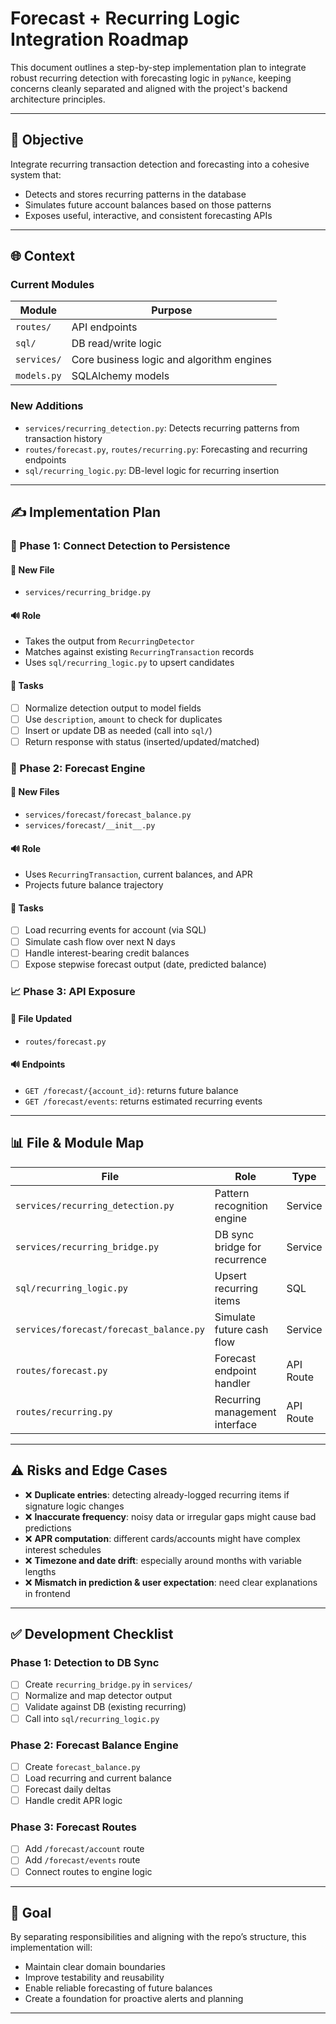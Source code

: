 # Forecast + Recurring Logic Integration Roadmap

This document outlines a step-by-step implementation plan to integrate robust recurring detection with forecasting logic in `pyNance`, keeping concerns cleanly separated and aligned with the project's backend architecture principles.

---

## 🔄 Objective

Integrate recurring transaction detection and forecasting into a cohesive system that:

- Detects and stores recurring patterns in the database
- Simulates future account balances based on those patterns
- Exposes useful, interactive, and consistent forecasting APIs

---

## 🌐 Context

### Current Modules

| Module      | Purpose                                   |
| ----------- | ----------------------------------------- |
| `routes/`   | API endpoints                             |
| `sql/`      | DB read/write logic                       |
| `services/` | Core business logic and algorithm engines |
| `models.py` | SQLAlchemy models                         |

### New Additions

- `services/recurring_detection.py`: Detects recurring patterns from transaction history
- `routes/forecast.py`, `routes/recurring.py`: Forecasting and recurring endpoints
- `sql/recurring_logic.py`: DB-level logic for recurring insertion

---

## ✍️ Implementation Plan

### 🔄 Phase 1: Connect Detection to Persistence

#### 📂 New File

- `services/recurring_bridge.py`

#### 🔊 Role

- Takes the output from `RecurringDetector`
- Matches against existing `RecurringTransaction` records
- Uses `sql/recurring_logic.py` to upsert candidates

#### 🔎 Tasks

- [ ] Normalize detection output to model fields
- [ ] Use `description`, `amount` to check for duplicates
- [ ] Insert or update DB as needed (call into `sql/`)
- [ ] Return response with status (inserted/updated/matched)

### 🌟 Phase 2: Forecast Engine

#### 📂 New Files

- `services/forecast/forecast_balance.py`
- `services/forecast/__init__.py`

#### 🔊 Role

- Uses `RecurringTransaction`, current balances, and APR
- Projects future balance trajectory

#### 🔎 Tasks

- [ ] Load recurring events for account (via SQL)
- [ ] Simulate cash flow over next N days
- [ ] Handle interest-bearing credit balances
- [ ] Expose stepwise forecast output (date, predicted balance)

### 📈 Phase 3: API Exposure

#### 📂 File Updated

- `routes/forecast.py`

#### 🔊 Endpoints

- `GET /forecast/{account_id}`: returns future balance
- `GET /forecast/events`: returns estimated recurring events

---

## 📊 File & Module Map

| File                                    | Role                           | Type      |
| --------------------------------------- | ------------------------------ | --------- |
| `services/recurring_detection.py`       | Pattern recognition engine     | Service   |
| `services/recurring_bridge.py`          | DB sync bridge for recurrence  | Service   |
| `sql/recurring_logic.py`                | Upsert recurring items         | SQL       |
| `services/forecast/forecast_balance.py` | Simulate future cash flow      | Service   |
| `routes/forecast.py`                    | Forecast endpoint handler      | API Route |
| `routes/recurring.py`                   | Recurring management interface | API Route |

---

## ⚠️ Risks and Edge Cases

- ❌ **Duplicate entries**: detecting already-logged recurring items if signature logic changes
- ❌ **Inaccurate frequency**: noisy data or irregular gaps might cause bad predictions
- ❌ **APR computation**: different cards/accounts might have complex interest schedules
- ❌ **Timezone and date drift**: especially around months with variable lengths
- ❌ **Mismatch in prediction & user expectation**: need clear explanations in frontend

---

## ✅ Development Checklist

### Phase 1: Detection to DB Sync

- [ ] Create `recurring_bridge.py` in `services/`
- [ ] Normalize and map detector output
- [ ] Validate against DB (existing recurring)
- [ ] Call into `sql/recurring_logic.py`

### Phase 2: Forecast Balance Engine

- [ ] Create `forecast_balance.py`
- [ ] Load recurring and current balance
- [ ] Forecast daily deltas
- [ ] Handle credit APR logic

### Phase 3: Forecast Routes

- [ ] Add `/forecast/account` route
- [ ] Add `/forecast/events` route
- [ ] Connect routes to engine logic

---

## 🎯 Goal

By separating responsibilities and aligning with the repo’s structure, this implementation will:

- Maintain clear domain boundaries
- Improve testability and reusability
- Enable reliable forecasting of future balances
- Create a foundation for proactive alerts and planning

---
